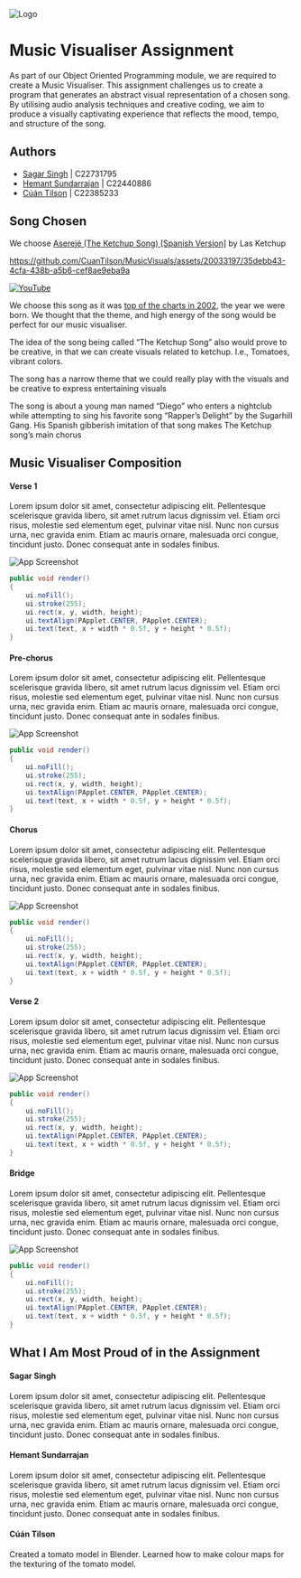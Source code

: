 ![Logo](https://i.scdn.co/image/ab67616d0000b2737cbbd0328713a05ea51d3eaf)

# Music Visualiser Assignment

As part of our Object Oriented Programming module, we are required to create a Music Visualiser. This assignment challenges us to create a program that generates an abstract visual representation of a chosen song. By utilising audio analysis techniques and creative coding, we aim to produce a visually captivating experience that reflects the mood, tempo, and structure of the song.

## Authors

- [Sagar Singh](https://github.com/SagarSingh-portfolio) | C22731795
- [Hemant Sundarrajan](https://github.com/HemantSun) | C22440886
- [Cúán Tilson](https://github.com/CuanTilson) | C22385233

## Song Chosen

We choose [Aserejé (The Ketchup Song) [Spanish Version]](https://github.com/CuanTilson) by Las Ketchup

https://github.com/CuanTilson/MusicVisuals/assets/20033197/35debb43-4cfa-438b-a5b6-cef8ae9eba9a

[![YouTube](https://img.youtube.com/vi/arZZw8NyPq8/0.jpg)](https://www.youtube.com/watch?v=arZZw8NyPq8)

We choose this song as it was [top of the charts in 2002](https://top40-charts.com/chart.php?cid=31&date=2002-11-23), the year we were born.
We thought that the theme, and high energy of the song would be perfect for our music visualiser.

The idea of the song being called “The Ketchup Song” also would prove to be creative, in that we can create visuals related to ketchup. I.e., Tomatoes, vibrant colors.

The song has a narrow theme that we could really play with the visuals and be creative to express entertaining visuals

The song is about a young man named “Diego” who enters a nightclub while attempting to sing his favorite song “Rapper’s Delight” by the Sugarhill Gang. His Spanish gibberish imitation of that song makes The Ketchup song’s main chorus

## Music Visualiser Composition

#### Verse 1

Lorem ipsum dolor sit amet, consectetur adipiscing elit. Pellentesque scelerisque gravida libero, sit amet rutrum lacus dignissim vel. Etiam orci risus, molestie sed elementum eget, pulvinar vitae nisl. Nunc non cursus urna, nec gravida enim. Etiam ac mauris ornare, malesuada orci congue, tincidunt justo. Donec consequat ante in sodales finibus.

![App Screenshot](https://via.placeholder.com/468x300?text=App+Screenshot+Here)

```Java
public void render()
{
	ui.noFill();
	ui.stroke(255);
	ui.rect(x, y, width, height);
	ui.textAlign(PApplet.CENTER, PApplet.CENTER);
	ui.text(text, x + width * 0.5f, y + height * 0.5f);
}
```

#### Pre-chorus

Lorem ipsum dolor sit amet, consectetur adipiscing elit. Pellentesque scelerisque gravida libero, sit amet rutrum lacus dignissim vel. Etiam orci risus, molestie sed elementum eget, pulvinar vitae nisl. Nunc non cursus urna, nec gravida enim. Etiam ac mauris ornare, malesuada orci congue, tincidunt justo. Donec consequat ante in sodales finibus.

![App Screenshot](https://via.placeholder.com/468x300?text=App+Screenshot+Here)

```Java
public void render()
{
	ui.noFill();
	ui.stroke(255);
	ui.rect(x, y, width, height);
	ui.textAlign(PApplet.CENTER, PApplet.CENTER);
	ui.text(text, x + width * 0.5f, y + height * 0.5f);
}
```

#### Chorus

Lorem ipsum dolor sit amet, consectetur adipiscing elit. Pellentesque scelerisque gravida libero, sit amet rutrum lacus dignissim vel. Etiam orci risus, molestie sed elementum eget, pulvinar vitae nisl. Nunc non cursus urna, nec gravida enim. Etiam ac mauris ornare, malesuada orci congue, tincidunt justo. Donec consequat ante in sodales finibus.

![App Screenshot](https://via.placeholder.com/468x300?text=App+Screenshot+Here)

```Java
public void render()
{
	ui.noFill();
	ui.stroke(255);
	ui.rect(x, y, width, height);
	ui.textAlign(PApplet.CENTER, PApplet.CENTER);
	ui.text(text, x + width * 0.5f, y + height * 0.5f);
}
```

#### Verse 2

Lorem ipsum dolor sit amet, consectetur adipiscing elit. Pellentesque scelerisque gravida libero, sit amet rutrum lacus dignissim vel. Etiam orci risus, molestie sed elementum eget, pulvinar vitae nisl. Nunc non cursus urna, nec gravida enim. Etiam ac mauris ornare, malesuada orci congue, tincidunt justo. Donec consequat ante in sodales finibus.

![App Screenshot](https://via.placeholder.com/468x300?text=App+Screenshot+Here)

```Java
public void render()
{
	ui.noFill();
	ui.stroke(255);
	ui.rect(x, y, width, height);
	ui.textAlign(PApplet.CENTER, PApplet.CENTER);
	ui.text(text, x + width * 0.5f, y + height * 0.5f);
}
```

#### Bridge

Lorem ipsum dolor sit amet, consectetur adipiscing elit. Pellentesque scelerisque gravida libero, sit amet rutrum lacus dignissim vel. Etiam orci risus, molestie sed elementum eget, pulvinar vitae nisl. Nunc non cursus urna, nec gravida enim. Etiam ac mauris ornare, malesuada orci congue, tincidunt justo. Donec consequat ante in sodales finibus.

![App Screenshot](https://via.placeholder.com/468x300?text=App+Screenshot+Here)

```Java
public void render()
{
	ui.noFill();
	ui.stroke(255);
	ui.rect(x, y, width, height);
	ui.textAlign(PApplet.CENTER, PApplet.CENTER);
	ui.text(text, x + width * 0.5f, y + height * 0.5f);
}
```

## What I Am Most Proud of in the Assignment

#### Sagar Singh

Lorem ipsum dolor sit amet, consectetur adipiscing elit. Pellentesque scelerisque gravida libero, sit amet rutrum lacus dignissim vel. Etiam orci risus, molestie sed elementum eget, pulvinar vitae nisl. Nunc non cursus urna, nec gravida enim. Etiam ac mauris ornare, malesuada orci congue, tincidunt justo. Donec consequat ante in sodales finibus.

#### Hemant Sundarrajan

Lorem ipsum dolor sit amet, consectetur adipiscing elit. Pellentesque scelerisque gravida libero, sit amet rutrum lacus dignissim vel. Etiam orci risus, molestie sed elementum eget, pulvinar vitae nisl. Nunc non cursus urna, nec gravida enim. Etiam ac mauris ornare, malesuada orci congue, tincidunt justo. Donec consequat ante in sodales finibus.

#### Cúán Tilson

Created a tomato model in Blender. Learned how to make colour maps for the texturing of the tomato model.
